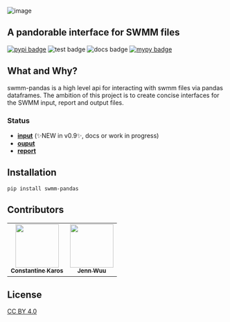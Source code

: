 ![image](docs/_static/logo.png)

## A pandorable interface for SWMM files

[![pypi badge](https://img.shields.io/pypi/v/swmm-pandas.svg)](https://pypi.python.org/pypi/swmm-pandas)
![test badge](https://github.com/karosc/swmm-pandas/actions/workflows/tests.yml/badge.svg)
![docs badge](https://github.com/karosc/swmm-pandas/actions/workflows/docs.yml/badge.svg)
[![mypy badge](http://www.mypy-lang.org/static/mypy_badge.svg)](http://mypy-lang.org/)
## What and Why?

swmm-pandas is a high level api for interacting with swmm files via pandas dataframes. The ambition of this project is to create concise interfaces for the SWMM input, report and output files.

### Status

-   [**input**](http://www.karosc.com/swmm-pandas/reference/input/) (✨NEW in v0.9✨, docs or work in progress)
-   [**ouput**](http://www.karosc.com/swmm-pandas/reference/output/)
-   [**report**](http://www.karosc.com/swmm-pandas/reference/report/)

## Installation

`pip install swmm-pandas`

## Contributors

<table id="contributors-table">
  <tr>
    <td align="center">
        <a href="https://github.com/karosc"><img src="https://avatars1.githubusercontent.com/u/36245370?s=100" width="100px;" alt=""/>
            <br />
            <sub><b>Constantine Karos</b></sub>
        </a>
    </td>
    <td align="center">
        <a href="https://github.com/jennwuu"><img src="https://avatars.githubusercontent.com/u/28812156?s=100" width="100px;" alt=""/>
            <br />
            <sub><b>Jenn Wuu</b></sub>
        </a>
    </td>
    
 </tr>
</table>

## License

[CC BY 4.0](./LICENSE.md)
